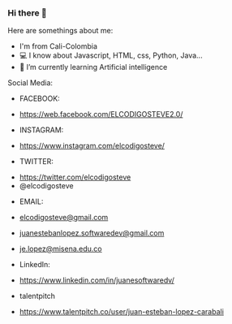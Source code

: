 ### Hi there 👋




Here are somethings about me:

- I'm from Cali-Colombia
- 💻 I know about Javascript, HTML, css, Python, Java...
- 🌱 I’m currently learning Artificial intelligence


Social Media:

+ FACEBOOK:
- https://web.facebook.com/ELCODIGOSTEVE2.0/

+ INSTAGRAM:
- https://www.instagram.com/elcodigosteve/

+ TWITTER:
- https://twitter.com/elcodigosteve
- @elcodigosteve

+ EMAIL:
- elcodigosteve@gmail.com

- juanestebanlopez.softwaredev@gmail.com
- je.lopez@misena.edu.co

+ LinkedIn:
- https://www.linkedin.com/in/juanesoftwaredv/

+ talentpitch
- https://www.talentpitch.co/user/juan-esteban-lopez-carabali



